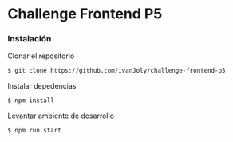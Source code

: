 # Challenge Frontend P5

### Instalación

Clonar el repositorio
```sh
$ git clone https://github.com/ivanJoly/challenge-frontend-p5
```

Instalar depedencias
```sh
$ npm install
```

Levantar ambiente de desarrollo
```sh
$ npm run start
```
